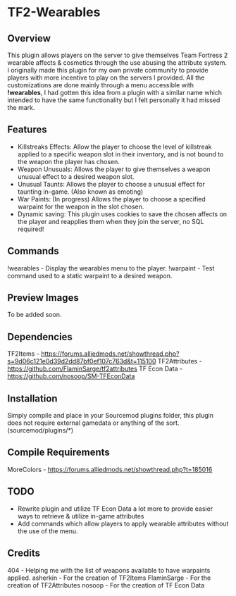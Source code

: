 # TF2-Wearables

## Overview 

This plugin allows players on the server to give themselves Team Fortress 2 wearable affects & cosmetics through the use abusing the attribute system. I originally made this plugin for my own private community to provide players with more incentive to play on the servers I provided. All the customizations are done mainly through a menu accessible with **!wearables**, I had gotten this idea from a plugin with a similar name which intended to have the same functionality but I felt personally it had missed the mark.

## Features

- Killstreaks Effects: Allow the player to choose the level of killstreak applied to a specific weapon slot in their inventory, and is not bound to the weapon the player has chosen.
- Weapon Unusuals: Allows the player to give themselves a weapon unusual effect to a desired weapon slot.
- Unusual Taunts: Allows the player to choose a unusual effect for taunting in-game. (Also known as emoting)
- War Paints: (In progress) Allows the player to choose a specified warpaint for the weapon in the slot chosen.
- Dynamic saving: This plugin uses cookies to save the chosen affects on the player and reapplies them when they join the server, no SQL required!

## Commands

!wearables - Display the wearables menu to the player.
!warpaint - Test command used to a static warpaint to a desired weapon.

## Preview Images

To be added soon.

## Dependencies

TF2Items - https://forums.alliedmods.net/showthread.php?s=9d06c121e0d39d2dd87bf0ef107c763d&t=115100
TF2Attributes - https://github.com/FlaminSarge/tf2attributes
TF Econ Data - https://github.com/nosoop/SM-TFEconData

## Installation

Simply compile and place in your Sourcemod plugins folder, this plugin does not require external gamedata or anything of the sort.
(sourcemod/plugins/*)

## Compile Requirements

MoreColors - https://forums.alliedmods.net/showthread.php?t=185016

## TODO

- Rewrite plugin and utilize TF Econ Data a lot more to provide easier ways to retrieve & utilize in-game attributes
- Add commands which allow players to apply wearable attributes without the use of the menu.

## Credits

404 - Helping me with the list of weapons available to have warpaints applied.
asherkin - For the creation of TF2Items
FlaminSarge - For the creation of TF2Attributes
nosoop - For the creation of TF Econ Data

